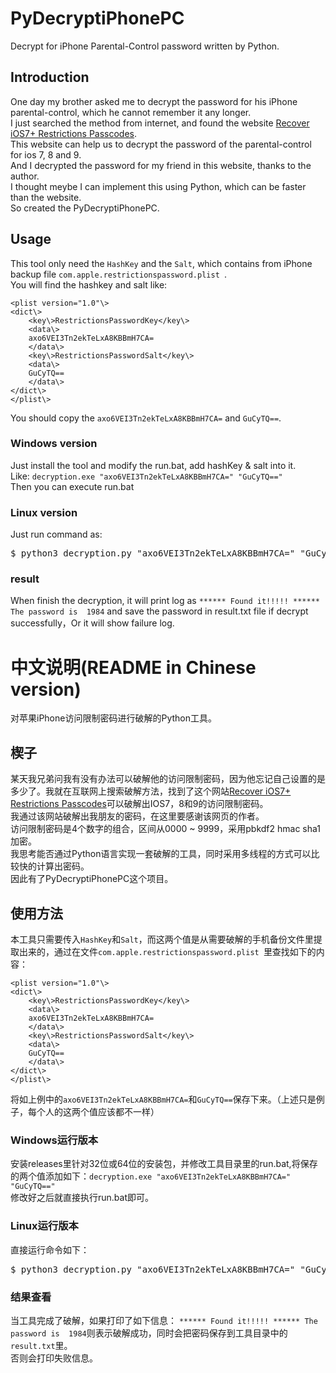 # PyDecryptiPhonePC
Decrypt for iPhone Parental-Control password written by Python.

## Introduction
One day my brother asked me to decrypt the password for his iPhone parental-control, which he cannot remember it any longer.  
I just searched the method from internet, and found the website [Recover iOS7+ Restrictions Passcodes](http://ios7hash.derson.us/).  
This website can help us to decrypt the password of the parental-control for ios 7, 8 and 9.  
And I decrypted the password for my friend in this website, thanks to the author.  
I thought meybe I can implement this using Python, which can be faster than the website.  
So created the PyDecryptiPhonePC. 

## Usage
This tool only need the ```HashKey``` and the ```Salt```, which contains from iPhone backup file ```com.apple.restrictionspassword.plist ```.  
You will find the hashkey and salt like:  

```
<plist version="1.0"\>  
<dict\>  
    <key\>RestrictionsPasswordKey</key\>  
    <data\>  
    axo6VEI3Tn2ekTeLxA8KBBmH7CA= 
    </data\>  
    <key\>RestrictionsPasswordSalt</key\>  
    <data\>  
    GuCyTQ==
    </data\>  
</dict\>  
</plist\>   
```
You should copy the ```axo6VEI3Tn2ekTeLxA8KBBmH7CA=``` and ```GuCyTQ==```.  
### Windows version
Just install the tool and modify the run.bat, add hashKey & salt into it.  
Like: ```decryption.exe "axo6VEI3Tn2ekTeLxA8KBBmH7CA=" "GuCyTQ=="```  
Then you can execute run.bat  

### Linux version
Just run command as:  
<pre>
$ python3 decryption.py "axo6VEI3Tn2ekTeLxA8KBBmH7CA=" "GuCyTQ=="
</pre>  

### result
When finish the decryption, it will print log as ```****** Found it!!!!! ****** The password is  1984``` and save the password in result.txt file if decrypt successfully，Or it will show failure log.   

# 中文说明(README in Chinese version)
对苹果iPhone访问限制密码进行破解的Python工具。

## 楔子
某天我兄弟问我有没有办法可以破解他的访问限制密码，因为他忘记自己设置的是多少了。我就在互联网上搜索破解方法，找到了这个网站[Recover iOS7+ Restrictions Passcodes](http://ios7hash.derson.us/)可以破解出IOS7，8和9的访问限制密码。  
我通过该网站破解出我朋友的密码，在这里要感谢该网页的作者。  
访问限制密码是4个数字的组合，区间从0000 ~ 9999，采用pbkdf2 hmac sha1加密。  
我思考能否通过Python语言实现一套破解的工具，同时采用多线程的方式可以比较快的计算出密码。  
因此有了PyDecryptiPhonePC这个项目。

## 使用方法
本工具只需要传入```HashKey```和```Salt```，而这两个值是从需要破解的手机备份文件里提取出来的，通过在文件```com.apple.restrictionspassword.plist ```里查找如下的内容：  
```
<plist version="1.0"\>  
<dict\>  
    <key\>RestrictionsPasswordKey</key\>  
    <data\>  
    axo6VEI3Tn2ekTeLxA8KBBmH7CA= 
    </data\>  
    <key\>RestrictionsPasswordSalt</key\>  
    <data\>  
    GuCyTQ==
    </data\>  
</dict\>  
</plist\>   
```
将如上例中的```axo6VEI3Tn2ekTeLxA8KBBmH7CA=```和```GuCyTQ==```保存下来。（上述只是例子，每个人的这两个值应该都不一样）  
### Windows运行版本
安装releases里针对32位或64位的安装包，并修改工具目录里的run.bat,将保存的两个值添加如下：```decryption.exe "axo6VEI3Tn2ekTeLxA8KBBmH7CA=" "GuCyTQ=="```  
修改好之后就直接执行run.bat即可。 

### Linux运行版本
直接运行命令如下：  
<pre>
$ python3 decryption.py "axo6VEI3Tn2ekTeLxA8KBBmH7CA=" "GuCyTQ=="
</pre>  

### 结果查看
当工具完成了破解，如果打印了如下信息：
```****** Found it!!!!! ****** The password is  1984```则表示破解成功，同时会把密码保存到工具目录中的```result.txt```里。  
否则会打印失败信息。
